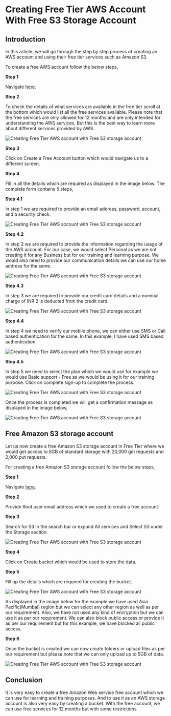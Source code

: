 # Creating Free Tier AWS Account With Free S3 Storage Account


Introduction
------------

In this article, we will go through the step by step process of creating an AWS account and using their free tier services such as Amazon S3.

To create a free AWS account follow the below steps,

**Step 1**

Navigate [here](https://aws.amazon.com/free).

**Step 2**

To check the details of what services are available in the free tier scroll at the bottom which would list all the free services available. Please note that the free services are only allowed for 12 months and are only intended for understanding the AWS services. But this is the best way to learn more about different services provided by AWS.

![Creating Free Tier AWS account with Free S3 storage account](https://f4n3x6c5.stackpathcdn.com/article/creating-free-tier-aws-account-with-free-s3-storage-account/Images/Creating%20Free%20Tier%20AWS%20account%20with%20Free%20S3%20storage%20account.jpg)

**Step 3**

Click on Create a Free Account button which would navigate us to a different screen.

**Step 4**

Fill in all the details which are required as displayed in the image below. The complete form contains 5 steps,

**Step 4.1**

In step 1 we are required to provide an email address, password, account, and a security check.

![Creating Free Tier AWS account with Free S3 storage account](https://f4n3x6c5.stackpathcdn.com/article/creating-free-tier-aws-account-with-free-s3-storage-account/Images/Creating%20Free%20Tier%20AWS%20account%20with%20Free%20S3%20storage%20account02.jpg)

**Step 4.2**

In step 2 we are required to provide the information regarding the usage of the AWS account. For our case, we would select Personal as we are not creating it for any Business but for our training and learning purpose. We would also need to provide our communication details we can use our home address for the same.

![Creating Free Tier AWS account with Free S3 storage account](https://f4n3x6c5.stackpathcdn.com/article/creating-free-tier-aws-account-with-free-s3-storage-account/Images/Creating%20Free%20Tier%20AWS%20account%20with%20Free%20S3%20storage%20account03.png)

**Step 4.3**

In step 3 we are required to provide our credit card details and a nominal charge of INR 2 is deducted from the credit card.

![Creating Free Tier AWS account with Free S3 storage account](https://f4n3x6c5.stackpathcdn.com/article/creating-free-tier-aws-account-with-free-s3-storage-account/Images/Creating%20Free%20Tier%20AWS%20account%20with%20Free%20S3%20storage%20account04.png)

**Step 4.4**

In step 4 we need to verify our mobile phone, we can either use SMS or Call based authentication for the same. In this example, I have used SMS based authentication.

![Creating Free Tier AWS account with Free S3 storage account](https://f4n3x6c5.stackpathcdn.com/article/creating-free-tier-aws-account-with-free-s3-storage-account/Images/Creating%20Free%20Tier%20AWS%20account%20with%20Free%20S3%20storage%20account05.png)

**Step 4.5**

In step 5 we need to select the plan which we would use for example we would use Basic support - Free as we would be using it for our training purpose. Click on complete sign-up to complete the process.

![Creating Free Tier AWS account with Free S3 storage account](https://f4n3x6c5.stackpathcdn.com/article/creating-free-tier-aws-account-with-free-s3-storage-account/Images/Creating%20Free%20Tier%20AWS%20account%20with%20Free%20S3%20storage%20account06.png)

Once the process is completed we will get a confirmation message as displayed in the image below,

![Creating Free Tier AWS account with Free S3 storage account](https://f4n3x6c5.stackpathcdn.com/article/creating-free-tier-aws-account-with-free-s3-storage-account/Images/Creating%20Free%20Tier%20AWS%20account%20with%20Free%20S3%20storage%20account07.png)

Free Amazon S3 storage account
------------------------------

Let us now create a free Amazon S3 storage account in Free Tier where we would get access to 5GB of standard storage with 20,000 get requests and 2,000 put requests.

For creating a free Amazon S3 storage account follow the below steps,

**Step 1**

Navigate [here](https://console.aws.amazon.com).

**Step 2**

Provide Root user email address which we used to create a free account.

**Step 3**

Search for S3 in the search bar or expand All services and Select S3 under the Storage section.

![Creating Free Tier AWS account with Free S3 storage account](https://f4n3x6c5.stackpathcdn.com/article/creating-free-tier-aws-account-with-free-s3-storage-account/Images/Creating%20Free%20Tier%20AWS%20account%20with%20Free%20S3%20storage%20account08.png)

**Step 4**

Click on Create bucket which would be used to store the data.

**Step 5**

Fill up the details which are required for creating the bucket.

![Creating Free Tier AWS account with Free S3 storage account](https://f4n3x6c5.stackpathcdn.com/article/creating-free-tier-aws-account-with-free-s3-storage-account/Images/Creating%20Free%20Tier%20AWS%20account%20with%20Free%20S3%20storage%20account09.png)

As displayed in the image below for the example we have used Asia Pacific(Mumbai) region but we can select any other region as well as per our requirement. Also, we have not used any kind of encryption but we can use it as per our requirement. We can also block public access or provide it as per our requirement but for this example, we have blocked all public access.

**Step 6**

Once the bucket is created we can now create folders or upload files as per our requirement but please note that we can only upload up to 5GB of data.

![Creating Free Tier AWS account with Free S3 storage account](https://f4n3x6c5.stackpathcdn.com/article/creating-free-tier-aws-account-with-free-s3-storage-account/Images/Creating%20Free%20Tier%20AWS%20account%20with%20Free%20S3%20storage%20account10.png)

Conclusion
----------

It is very easy to create a free Amazon Web service free account which we can use for learning and training purposes. And to use it as an AWS storage account is also very easy by creating a bucket. With the free account, we can use free services for 12 months but with some restrictions.
